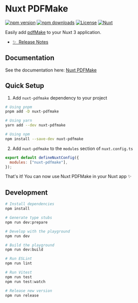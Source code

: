 # Nuxt PDFMake

[![npm version][npm-version-src]][npm-version-href]
[![npm downloads][npm-downloads-src]][npm-downloads-href]
[![License][license-src]][license-href]
[![Nuxt][nuxt-src]][nuxt-href]

Easily add <a target="_blank" href="http://pdfmake.org/#/">pdfMake</a> to your Nuxt 3 application.

- [✨ &nbsp;Release Notes](/CHANGELOG.md)
  <!-- - [🏀 Online playground](https://stackblitz.com/github/your-org/nuxt-pdfmake?file=playground%2Fapp.vue) -->
  <!-- - [📖 &nbsp;Documentation](https://example.com) -->

## Documentation

See the documentation here: [Nuxt PDFMake](https://nuxt-pdfmake.behonbaker.com/)

## Quick Setup

1. Add `nuxt-pdfmake` dependency to your project

```bash
# Using pnpm
pnpm add -D nuxt-pdfmake

# Using yarn
yarn add --dev nuxt-pdfmake

# Using npm
npm install --save-dev nuxt-pdfmake
```

2. Add `nuxt-pdfmake` to the `modules` section of `nuxt.config.ts`

```js
export default defineNuxtConfig({
  modules: ["nuxt-pdfmake"],
});
```

That's it! You can now use Nuxt PDFMake in your Nuxt app ✨

## Development

```bash
# Install dependencies
npm install

# Generate type stubs
npm run dev:prepare

# Develop with the playground
npm run dev

# Build the playground
npm run dev:build

# Run ESLint
npm run lint

# Run Vitest
npm run test
npm run test:watch

# Release new version
npm run release
```

<!-- Badges -->

[npm-version-src]: https://img.shields.io/npm/v/nuxt-pdfmake/latest.svg?style=flat&colorA=18181B&colorB=28CF8D
[npm-version-href]: https://npmjs.com/package/nuxt-pdfmake
[npm-downloads-src]: https://img.shields.io/npm/dm/nuxt-pdfmake.svg?style=flat&colorA=18181B&colorB=28CF8D
[npm-downloads-href]: https://npmjs.com/package/nuxt-pdfmake
[license-src]: https://img.shields.io/npm/l/nuxt-pdfmake.svg?style=flat&colorA=18181B&colorB=28CF8D
[license-href]: https://npmjs.com/package/nuxt-pdfmake
[nuxt-src]: https://img.shields.io/badge/Nuxt-18181B?logo=nuxt.js
[nuxt-href]: https://nuxt.com

